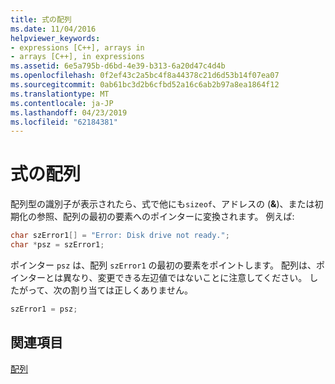 ```yaml
---
title: 式の配列
ms.date: 11/04/2016
helpviewer_keywords:
- expressions [C++], arrays in
- arrays [C++], in expressions
ms.assetid: 6e5a795b-d6bd-4e39-b313-6a20d47c4d4b
ms.openlocfilehash: 0f2ef43c2a5bc4f8a44378c21d6d53b14f07ea07
ms.sourcegitcommit: 0ab61bc3d2b6cfbd52a16c6ab2b97a8ea1864f12
ms.translationtype: MT
ms.contentlocale: ja-JP
ms.lasthandoff: 04/23/2019
ms.locfileid: "62184381"
---
```

# <a name="arrays-in-expressions"></a>式の配列

配列型の識別子が表示されたら、式で他にも`sizeof`、アドレスの (**&**)、または初期化の参照、配列の最初の要素へのポインターに変換されます。 例えば:

```cpp
char szError1[] = "Error: Disk drive not ready.";
char *psz = szError1;
```

ポインター `psz` は、配列 `szError1` の最初の要素をポイントします。 配列は、ポインターとは異なり、変更できる左辺値ではないことに注意してください。 したがって、次の割り当ては正しくありません。

```cpp
szError1 = psz;
```

## <a name="see-also"></a>関連項目

[配列](../cpp/arrays-cpp.md)
